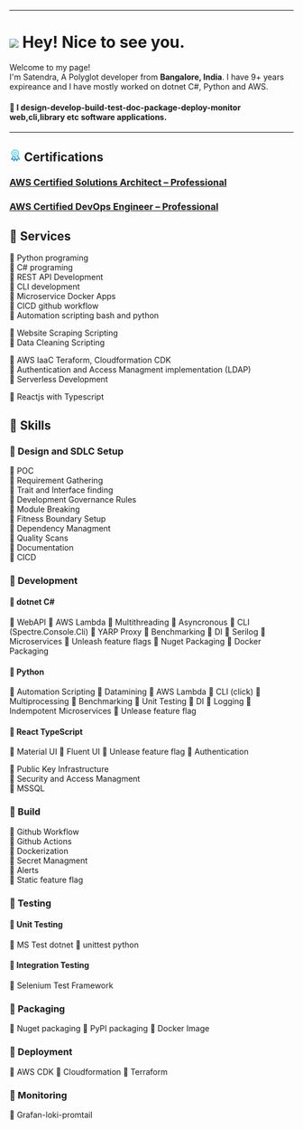 

------------
<h1><img src="https://emojis.slackmojis.com/emojis/images/1531849430/4246/blob-sunglasses.gif?1531849430" width="30"/> Hey! Nice to see you.</h1>


<p>Welcome to my page! </br> I'm Satendra, A Polyglot developer from <b>Bangalore, India</b>. I have 9+ years expireance and I have mostly worked on dotnet C#, Python and AWS. 

#### :eyes: I design-develop-build-test-doc-package-deploy-monitor web,cli,library etc software applications.

  
------------
## <img src="icons/certificate.png" height="21"/>  Certifications
### [AWS Certified Solutions Architect – Professional](https://www.credly.com/badges/2bbcc05f-4045-4ee7-87d3-b8c06dfb26d8/public_url)
### [AWS Certified DevOps Engineer – Professional](https://www.credly.com/badges/ea4fb840-e0c6-43a9-9565-f80ee2eefe42/public_url)

## :space_invader: Services 

:rocket: Python programing \
:rocket: C# programing \
:rocket: REST API Development \
:rocket: CLI development \
:rocket: Microservice Docker Apps \
:rocket: CICD github workflow \
:rocket: Automation scripting bash and python

:rocket: Website Scraping Scripting \
:rocket: Data Cleaning Scripting

:rocket: AWS IaaC Teraform, Cloudformation CDK \
:rocket: Authentication and Access Managment implementation (LDAP) \
:rocket: Serverless Development 

:rocket: Reactjs with Typescript

## :crown: Skills 
### :telescope: Design and SDLC Setup
:round_pushpin: POC \
:round_pushpin: Requirement Gathering \
:round_pushpin: Trait and Interface finding \
:round_pushpin: Development Governance Rules \
:round_pushpin: Module Breaking \
:round_pushpin: Fitness Boundary Setup \
:round_pushpin: Dependency Managment \
:round_pushpin: Quality Scans \
:round_pushpin: Documentation \
:round_pushpin: CICD


### :telescope: Development
#### :round_pushpin: dotnet C# 
:battery: WebAPI :battery: AWS Lambda 
:battery: Multithreading
:battery: Asyncronous
:battery: CLI (Spectre.Console.Cli)
:battery: YARP Proxy
:battery: Benchmarking
:battery: DI
:battery: Serilog
:battery: Microservices
:battery: Unleash feature flags
:battery: Nuget Packaging
:battery: Docker Packaging

#### :round_pushpin: Python
:battery: Automation Scripting
:battery: Datamining
:battery: AWS Lambda
:battery: CLI (click)
:battery: Multiprocessing
:battery: Benchmarking
:battery: Unit Testing
:battery: DI
:battery: Logging
:battery: Indempotent Microservices
:battery: Unlease feature flag

#### :round_pushpin: React TypeScript
:battery: Material UI
:battery: Fluent UI
:battery: Unlease feature flag
:battery: Authentication

:round_pushpin:  Public Key Infrastructure \
:round_pushpin:  Security and Access Managment \
:round_pushpin:  MSSQL 

### :telescope: Build
:round_pushpin:  Github Workflow \
:round_pushpin:  Github Actions \
:round_pushpin:  Dockerization \
:round_pushpin:  Secret Managment \
:round_pushpin:  Alerts \
:round_pushpin:  Static feature flag

### :telescope: Testing

#### :round_pushpin: Unit Testing
:battery: MS Test dotnet
:battery: unittest python

#### :round_pushpin:  Integration Testing
:battery: Selenium Test Framework

### :telescope: Packaging
:battery: Nuget packaging
:battery: PyPI packaging
:battery: Docker Image

### :telescope: Deployment
:battery: AWS CDK 
:battery: Cloudformation
:battery: Terraform

### :telescope: Monitoring
:battery: Grafan-loki-promtail